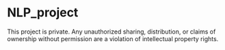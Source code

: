 # NLP_project

This project is private. Any unauthorized sharing, distribution, or claims of ownership without permission are a violation of intellectual property rights.
